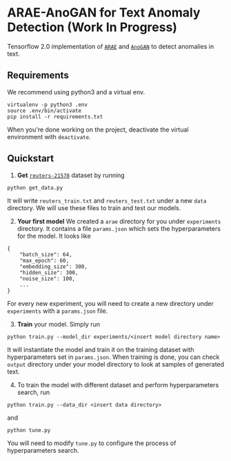 # ARAE-AnoGAN for Text Anomaly Detection (Work In Progress)

Tensorflow 2.0 implementation of [`ARAE`](https://arxiv.org/pdf/1706.04223.pdf) and [`AnoGAN`](https://arxiv.org/pdf/1703.05921.pdf) to detect anomalies in text.

## Requirements

We recommend using python3 and a virtual env.

```
virtualenv -p python3 .env
source .env/bin/activate
pip install -r requirements.txt
```

When you're done working on the project, deactivate the virtual environment with `deactivate`.

## Quickstart

1. **Get** [`reuters-21578`](http://www.daviddlewis.com/resources/testcollections/reuters21578/) dataset by running
```angular2
python get_data.py
```
It will write `reuters_train.txt` and `reuters_test.txt` under a new `data` directory. We will use these files to train and test our models.

2. **Your first model** We created a `arae` directory for you under `experiments` directory. It contains a file `params.json` which sets the hyperparameters for the model. It looks like
```angular2
{
    "batch_size": 64,
    "max_epoch": 60,
    "embedding_size": 300,
    "hidden_size": 300,
    "noise_size": 100,
    ...
}
```
For every new experiment, you will need to create a new directory under `experiments` with a `params.json` file.

3. **Train** your model. Simply run
```angular2
python train.py --model_dir experiments/<insert model directory name>
```
It will instantiate the model and train it on the training dataset with hyperparameters set in `params.json`. When training is done, you can check `output` directory under your model directory to look at samples of generated text.

4. To train the model with different dataset and perform hyperparameters search, run
```angular2
python train.py --data_dir <insert data directory>
```
and 
```angular2
python tune.py
```
You will need to modify `tune.py` to configure the process of hyperparameters search.